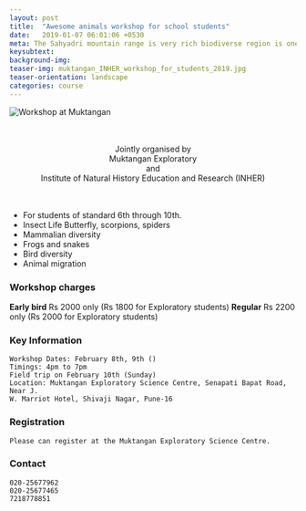 ```yaml
---
layout: post
title:  "Awesome animals workshop for school students"
date:   2019-01-07 06:01:06 +0530
meta: The Sahyadri mountain range is very rich biodiverse region is one the top ten biodiversity hotspots in the world. This along with the Himalayan range make India an amazing place to observe variety of biodiversity in the world. Getting to know this biodiversity is a very rewarding experience and something that can enrich the sensory world of every child. INHER is partnering with Muktangan Exploratory to bring a child friendly workshop in February 2019. This workshop will be conducted over 3 days along with a field trip with experts on the Sunday 10th February 2019. Birds, Insects, Mammals, Frogs and snakes, you'll get to learn about all in this workshop. Not just about what you read in a nature encyclopedia but about animals that are around us. Sign up before its full.
keysubtext: 
background-img: 
teaser-img: muktangan_INHER_workshop_for_students_2019.jpg
teaser-orientation: landscape
categories: course
---
```

<img src="{{
site.base_url}}/assets/imgs/muktangan_INHER_workshop_for_students_2019.jpg"
class="img-responsive" alt="Workshop at Muktangan">

<center>
<br />
<br />
Jointly organised by<br />
Muktangan Exploratory<br /> 
and <br /> 
Institute of Natural History Education and Research (INHER)<br /> 
<br />
<br />
</center>


+  For students of standard 6th through 10th.
+  Insect Life Butterfly, scorpions, spiders
+  Mammalian diversity
+  Frogs and snakes
+  Bird diversity
+  Animal migration


### Workshop charges
__Early bird__ Rs 2000 only (Rs 1800 for Exploratory students) 
__Regular__ Rs 2200 only (Rs 2000 for Exploratory students) 

### Key Information ###
    Workshop Dates: February 8th, 9th ()
    Timings: 4pm to 7pm
    Field trip on February 10th (Sunday)
    Location: Muktangan Exploratory Science Centre, Senapati Bapat Road, Near J.
    W. Marriot Hotel, Shivaji Nagar, Pune-16


### Registration
    Please can register at the Muktangan Exploratory Science Centre.

### Contact
    020-25677962
    020-25677465
    7218778851
